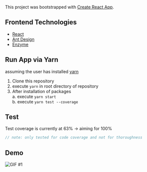 This project was bootstrapped with [Create React App](https://github.com/facebook/create-react-app).

## Frontend Technologies
* [React](https://reactjs.org/)
* [Ant Design](https://ant.design/docs/react/introduce) 
* [Enzyme](https://airbnb.io/enzyme/)

## Run App via Yarn
assuming the user has installed [yarn](https://yarnpkg.com/en/)
1. Clone this repository
2. execute `yarn` in root directory of repository
3. After installation of packages  
  a. execute `yarn start`  
  b. execute `yarn test --coverage`

## Test
Test coverage is currently at 63% -> aiming for 100%
``` javascript
// note: only tested for code coverage and not for thoroughness
```

## Demo
![GIF #1](https://gyazo.com/4aae783189e19e421b656b4526931e18.gif)
